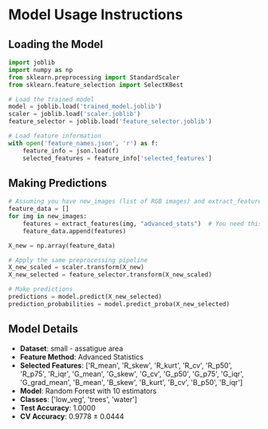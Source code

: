 # Model Usage Instructions

## Loading the Model
```python
import joblib
import numpy as np
from sklearn.preprocessing import StandardScaler
from sklearn.feature_selection import SelectKBest

# Load the trained model
model = joblib.load('trained_model.joblib')
scaler = joblib.load('scaler.joblib')
feature_selector = joblib.load('feature_selector.joblib')

# Load feature information
with open('feature_names.json', 'r') as f:
    feature_info = json.load(f)
    selected_features = feature_info['selected_features']
```

## Making Predictions
```python
# Assuming you have new_images (list of RGB images) and extract_features function
feature_data = []
for img in new_images:
    features = extract_features(img, "advanced_stats")  # You need this function
    feature_data.append(features)

X_new = np.array(feature_data)

# Apply the same preprocessing pipeline
X_new_scaled = scaler.transform(X_new)
X_new_selected = feature_selector.transform(X_new_scaled)

# Make predictions
predictions = model.predict(X_new_selected)
prediction_probabilities = model.predict_proba(X_new_selected)
```

## Model Details
- **Dataset**: small - assatigue area
- **Feature Method**: Advanced Statistics
- **Selected Features**: ['R_mean', 'R_skew', 'R_kurt', 'R_cv', 'R_p50', 'R_p75', 'R_iqr', 'G_mean', 'G_skew', 'G_cv', 'G_p50', 'G_p75', 'G_iqr', 'G_grad_mean', 'B_mean', 'B_skew', 'B_kurt', 'B_cv', 'B_p50', 'B_iqr']
- **Model**: Random Forest with 10 estimators
- **Classes**: ['low_veg', 'trees', 'water']
- **Test Accuracy**: 1.0000
- **CV Accuracy**: 0.9778 ± 0.0444

